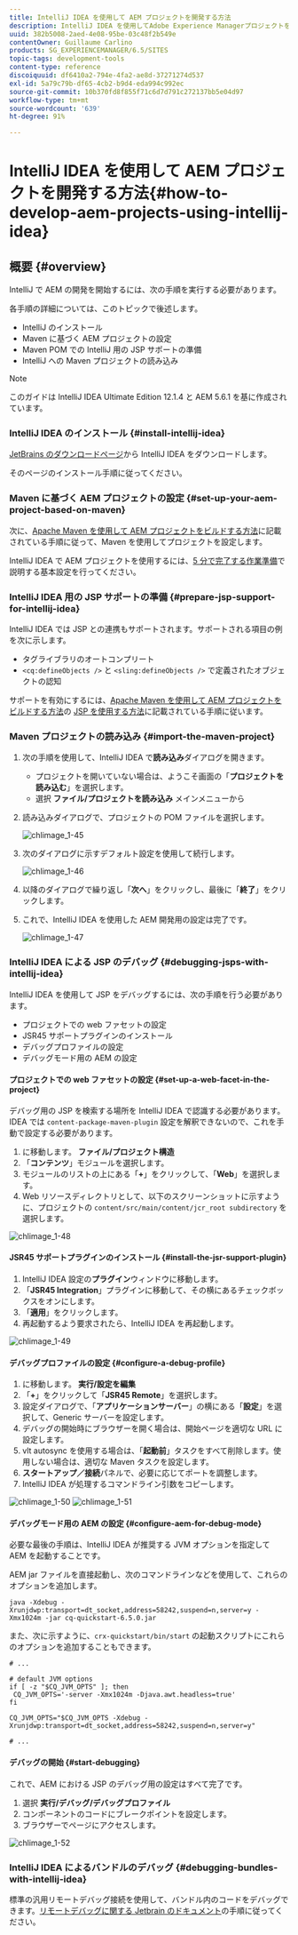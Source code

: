 ```yaml
---
title: IntelliJ IDEA を使用して AEM プロジェクトを開発する方法
description: IntelliJ IDEA を使用してAdobe Experience Managerプロジェクトを開発する方法を説明します。
uuid: 382b5008-2aed-4e08-95be-03c48f2b549e
contentOwner: Guillaume Carlino
products: SG_EXPERIENCEMANAGER/6.5/SITES
topic-tags: development-tools
content-type: reference
discoiquuid: df6410a2-794e-4fa2-ae8d-37271274d537
exl-id: 5a79c79b-df65-4cb2-b9d4-eda994c992ec
source-git-commit: 10b370fd8f855f71c6d7d791c272137bb5e04d97
workflow-type: tm+mt
source-wordcount: '639'
ht-degree: 91%

---
```


# IntelliJ IDEA を使用して AEM プロジェクトを開発する方法{#how-to-develop-aem-projects-using-intellij-idea}

## 概要 {#overview}

IntelliJ で AEM の開発を開始するには、次の手順を実行する必要があります。

各手順の詳細については、このトピックで後述します。

* IntelliJ のインストール
* Maven に基づく AEM プロジェクトの設定
* Maven POM での IntelliJ 用の JSP サポートの準備
* IntelliJ への Maven プロジェクトの読み込み

>[!NOTE]
>
>このガイドは IntelliJ IDEA Ultimate Edition 12.1.4 と AEM 5.6.1 を基に作成されています。

### IntelliJ IDEA のインストール {#install-intellij-idea}

[JetBrains のダウンロードページ](https://www.jetbrains.com/idea/download/)から IntelliJ IDEA をダウンロードします。

そのページのインストール手順に従ってください。

### Maven に基づく AEM プロジェクトの設定 {#set-up-your-aem-project-based-on-maven}

次に、[Apache Maven を使用して AEM プロジェクトをビルドする方法](/help/sites-developing/ht-projects-maven.md)に記載されている手順に従って、Maven を使用してプロジェクトを設定します。

IntelliJ IDEA で AEM プロジェクトを使用するには、[5 分で完了する作業準備](https://maven.apache.org/guides/getting-started/maven-in-five-minutes.html)で説明する基本設定を行ってください。

### IntelliJ IDEA 用の JSP サポートの準備 {#prepare-jsp-support-for-intellij-idea}

IntelliJ IDEA では JSP との連携もサポートされます。サポートされる項目の例を次に示します。

* タグライブラリのオートコンプリート
* `<cq:defineObjects />` と `<sling:defineObjects />` で定義されたオブジェクトの認知

サポートを有効にするには、[Apache Maven を使用して AEM プロジェクトをビルドする方法](/help/sites-developing/ht-projects-maven.md)の [JSP を使用する方法](/help/sites-developing/ht-projects-maven.md#how-to-work-with-jsps)に記載されている手順に従います。

### Maven プロジェクトの読み込み {#import-the-maven-project}

1. 次の手順を使用して、IntelliJ IDEA で&#x200B;**読み込み**&#x200B;ダイアログを開きます。

   * プロジェクトを開いていない場合は、ようこそ画面の「**プロジェクトを読み込む**」を選択します。
   * 選択 **ファイル/プロジェクトを読み込み** メインメニューから

1. 読み込みダイアログで、プロジェクトの POM ファイルを選択します。

   ![chlimage_1-45](assets/chlimage_1-45a.png)

1. 次のダイアログに示すデフォルト設定を使用して続行します。

   ![chlimage_1-46](assets/chlimage_1-46a.png)

1. 以降のダイアログで繰り返し「**次へ**」をクリックし、最後に「**終了**」をクリックします。
1. これで、IntelliJ IDEA を使用した AEM 開発用の設定は完了です。

   ![chlimage_1-47](assets/chlimage_1-47a.png)

### IntelliJ IDEA による JSP のデバッグ {#debugging-jsps-with-intellij-idea}

IntelliJ IDEA を使用して JSP をデバッグするには、次の手順を行う必要があります。

* プロジェクトでの web ファセットの設定
* JSR45 サポートプラグインのインストール
* デバッグプロファイルの設定
* デバッグモード用の AEM の設定

#### プロジェクトでの web ファセットの設定 {#set-up-a-web-facet-in-the-project}

デバッグ用の JSP を検索する場所を IntelliJ IDEA で認識する必要があります。IDEA では `content-package-maven-plugin` 設定を解釈できないので、これを手動で設定する必要があります。

1. に移動します。 **ファイル/プロジェクト構造**
1. 「**コンテンツ**」モジュールを選択します。
1. モジュールのリストの上にある「**+**」をクリックして、「**Web**」を選択します。
1. Web リソースディレクトリとして、以下のスクリーンショットに示すように、プロジェクトの `content/src/main/content/jcr_root subdirectory` を選択します。

![chlimage_1-48](assets/chlimage_1-48a.png)

#### JSR45 サポートプラグインのインストール {#install-the-jsr-support-plugin}

1. IntelliJ IDEA 設定の&#x200B;**プラグイン**&#x200B;ウィンドウに移動します。
1. 「**JSR45 Integration**」プラグインに移動して、その横にあるチェックボックスをオンにします。
1. 「**適用**」をクリックします。
1. 再起動するよう要求されたら、IntelliJ IDEA を再起動します。

![chlimage_1-49](assets/chlimage_1-49a.png)

#### デバッグプロファイルの設定 {#configure-a-debug-profile}

1. に移動します。 **実行/設定を編集**
1. 「**+**」をクリックして「**JSR45 Remote**」を選択します。
1. 設定ダイアログで、「**アプリケーションサーバー**」の横にある「**設定**」を選択して、Generic サーバーを設定します。
1. デバッグの開始時にブラウザーを開く場合は、開始ページを適切な URL に設定します。
1. vlt autosync を使用する場合は、「**起動前**」タスクをすべて削除します。使用しない場合は、適切な Maven タスクを設定します。
1. **スタートアップ／接続**&#x200B;パネルで、必要に応じてポートを調整します。
1. IntelliJ IDEA が処理するコマンドライン引数をコピーします。

![chlimage_1-50](assets/chlimage_1-50a.png) ![chlimage_1-51](assets/chlimage_1-51a.png)

#### デバッグモード用の AEM の設定 {#configure-aem-for-debug-mode}

必要な最後の手順は、IntelliJ IDEA が推奨する JVM オプションを指定して AEM を起動することです。

AEM jar ファイルを直接起動し、次のコマンドラインなどを使用して、これらのオプションを追加します。

`java -Xdebug -Xrunjdwp:transport=dt_socket,address=58242,suspend=n,server=y -Xmx1024m -jar cq-quickstart-6.5.0.jar`

また、次に示すように、`crx-quickstart/bin/start` の起動スクリプトにこれらのオプションを追加することもできます。

```shell
# ...

# default JVM options
if [ -z "$CQ_JVM_OPTS" ]; then
 CQ_JVM_OPTS='-server -Xmx1024m -Djava.awt.headless=true'
fi

CQ_JVM_OPTS="$CQ_JVM_OPTS -Xdebug -Xrunjdwp:transport=dt_socket,address=58242,suspend=n,server=y"

# ...
```

#### デバッグの開始 {#start-debugging}

これで、AEM における JSP のデバッグ用の設定はすべて完了です。

1. 選択 **実行/デバッグ/デバッグプロファイル**
1. コンポーネントのコードにブレークポイントを設定します。
1. ブラウザーでページにアクセスします。

![chlimage_1-52](assets/chlimage_1-52a.png)

### IntelliJ IDEA によるバンドルのデバッグ {#debugging-bundles-with-intellij-idea}

標準の汎用リモートデバッグ接続を使用して、バンドル内のコードをデバッグできます。[リモートデバッグに関する Jetbrain のドキュメント](https://www.jetbrains.com/help/idea/remote-debugging-with-product.html#remote-interpreter)の手順に従ってください。
